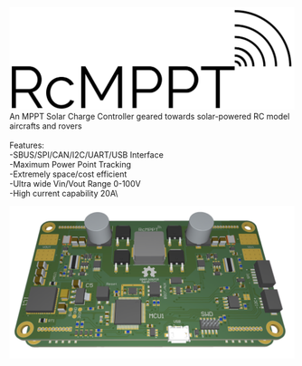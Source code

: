 ![RcMPPT](https://github.com/ThoMint/RcMPPT/blob/master/PR/RcMPPT-Logo-Outline.png)
An MPPT Solar Charge Controller geared towards solar-powered RC model aircrafts and rovers\
\
Features:\
-SBUS/SPI/CAN/I2C/UART/USB Interface\
-Maximum Power Point Tracking\
-Extremely space/cost efficient\
-Ultra wide Vin/Vout Range 0-100V\
-High current capability 20A\

![Side View of MBA Prototype](https://github.com/ThoMint/RcMPPT/blob/master/PR/v1.0/RcMPPT-3D-Side.png)
